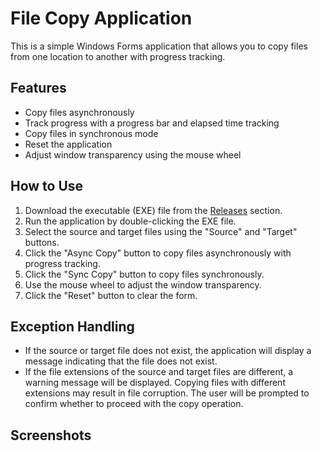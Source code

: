 # File Copy Application

This is a simple Windows Forms application that allows you to copy files from one location to another with progress tracking.

## Features

- Copy files asynchronously
- Track progress with a progress bar and elapsed time tracking
- Copy files in synchronous mode
- Reset the application
- Adjust window transparency using the mouse wheel


## How to Use

1. Download the executable (EXE) file from the [Releases](link-to-releases) section.
2. Run the application by double-clicking the EXE file.
3. Select the source and target files using the "Source" and "Target" buttons.
4. Click the "Async Copy" button to copy files asynchronously with progress tracking.
5. Click the "Sync Copy" button to copy files synchronously.
6. Use the mouse wheel to adjust the window transparency.
7. Click the "Reset" button to clear the form.


## Exception Handling

- If the source or target file does not exist, the application will display a message indicating that the file does not exist.
- If the file extensions of the source and target files are different, a warning message will be displayed. Copying files with different extensions may result in file corruption. The user will be prompted to confirm whether to proceed with the copy operation.



## Screenshots


